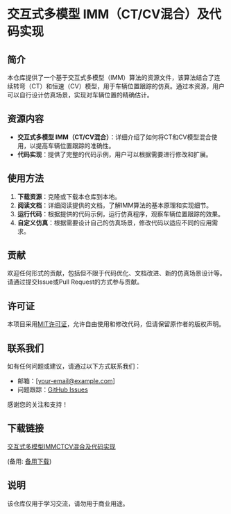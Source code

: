 # 交互式多模型 IMM（CT/CV混合）及代码实现

## 简介

本仓库提供了一个基于交互式多模型（IMM）算法的资源文件，该算法结合了连续转弯（CT）和恒速（CV）模型，用于车辆位置跟踪的仿真。通过本资源，用户可以自行设计仿真场景，实现对车辆位置的精确估计。

## 资源内容

- **交互式多模型 IMM（CT/CV混合）**：详细介绍了如何将CT和CV模型混合使用，以提高车辆位置跟踪的准确性。
- **代码实现**：提供了完整的代码示例，用户可以根据需要进行修改和扩展。

## 使用方法

1. **下载资源**：克隆或下载本仓库到本地。
2. **阅读文档**：详细阅读提供的文档，了解IMM算法的基本原理和实现细节。
3. **运行代码**：根据提供的代码示例，运行仿真程序，观察车辆位置跟踪的效果。
4. **自定义仿真**：根据需要设计自己的仿真场景，修改代码以适应不同的应用需求。

## 贡献

欢迎任何形式的贡献，包括但不限于代码优化、文档改进、新的仿真场景设计等。请通过提交Issue或Pull Request的方式参与贡献。

## 许可证

本项目采用[MIT许可证](LICENSE)，允许自由使用和修改代码，但请保留原作者的版权声明。

## 联系我们

如有任何问题或建议，请通过以下方式联系我们：

- 邮箱：[your-email@example.com]
- 问题跟踪：[GitHub Issues](https://github.com/your-repo/issues)

感谢您的关注和支持！

## 下载链接
[交互式多模型IMMCTCV混合及代码实现](https://pan.quark.cn/s/364d0d4e8c79) 

(备用: [备用下载](https://pan.baidu.com/s/1R-5t-zeDogMaKfzuIb6v0g?pwd=1234))

## 说明

该仓库仅用于学习交流，请勿用于商业用途。
